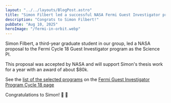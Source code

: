 ```yaml
---
layout: "../../layouts/BlogPost.astro"
title: "Simon Filbert led a successful NASA Fermi Guest Investigator proposal"
description: "Congrats to Simon Filbert!"
pubDate: "Aug 10, 2025"
heroImage: "/fermi-in-orbit.webp"
---
```


Simon Filbert, a third-year graduate student in our group, led a NASA proposal to the Fermi Cycle 18 Guest Investigator program as the Science PI. 

This proposal was accepted by NASA and will support Simon's thesis work for a year with an award of about $80k. 

See the [list of the selected programs](https://fermi.gsfc.nasa.gov/ssc/proposals/cycle18/Cycle18ApprovedPrograms.pdf)
on the [Fermi Guest Investigator Program Cycle 18 page](https://fermi.gsfc.nasa.gov/ssc/proposals/cycle18/)



Congratulations to Simon! 👏 👏  

